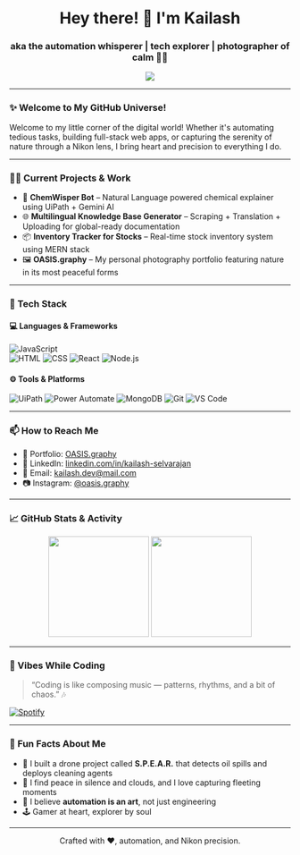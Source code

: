<!-- GitHub Profile README for Kailash Selvarajan -->

<h1 align="center">Hey there! 👋 I'm Kailash</h1>
<h3 align="center">aka the automation whisperer | tech explorer | photographer of calm 🌿📸</h3>

<p align="center">
  <img src="https://readme-typing-svg.herokuapp.com/?lines=UiPath+Automation+Developer;Power+Automate+Learner;Nature+Photographer&center=true&width=500&height=45">
</p>

---

### ✨ Welcome to My GitHub Universe!

Welcome to my little corner of the digital world! Whether it's automating tedious tasks, building full-stack web apps, or capturing the serenity of nature through a Nikon lens, I bring heart and precision to everything I do.

---

### 👨‍💻 Current Projects & Work
- 🔄 **ChemWisper Bot** – Natural Language powered chemical explainer using UiPath + Gemini AI  
- 🌐 **Multilingual Knowledge Base Generator** – Scraping + Translation + Uploading for global-ready documentation  
- 📦 **Inventory Tracker for Stocks** – Real-time stock inventory system using MERN stack  
- 🖼️ **OASIS.graphy** – My personal photography portfolio featuring nature in its most peaceful forms

---

### 🚀 Tech Stack

#### 💻 Languages & Frameworks
![JavaScript](https://img.shields.io/badge/-JavaScript-F7DF1E?logo=javascript&logoColor=000)  
![HTML](https://img.shields.io/badge/-HTML5-E34F26?logo=html5&logoColor=fff)
![CSS](https://img.shields.io/badge/-CSS3-1572B6?logo=css3&logoColor=fff)
![React](https://img.shields.io/badge/-React-61DAFB?logo=react&logoColor=000)
![Node.js](https://img.shields.io/badge/-Node.js-339933?logo=node.js&logoColor=fff)

#### ⚙️ Tools & Platforms
![UiPath](https://img.shields.io/badge/-UiPath-FF512F?logo=uipath&logoColor=fff)
![Power Automate](https://img.shields.io/badge/-Power%20Automate-0066FF?logo=power-automate&logoColor=fff)
![MongoDB](https://img.shields.io/badge/-MongoDB-47A248?logo=mongodb&logoColor=fff)
![Git](https://img.shields.io/badge/-Git-F05032?logo=git&logoColor=fff)
![VS Code](https://img.shields.io/badge/-VS%20Code-007ACC?logo=visual-studio-code&logoColor=fff)

---

### 📫 How to Reach Me

- 📸 Portfolio: [OASIS.graphy](https://your-oasis-graphy-url.com)
- 💼 LinkedIn: [linkedin.com/in/kailash-selvarajan](https://linkedin.com/in/kailash-selvarajan)
- 📧 Email: [kailash.dev@mail.com](mailto:kailash.dev@mail.com)
- 📷 Instagram: [@oasis.graphy](https://instagram.com/oasis.graphy)

---

### 📈 GitHub Stats & Activity

<p align="center">
  <img src="https://github-readme-stats.vercel.app/api?username=kailashselvarajan&show_icons=true&theme=radical" height="180px"/>
  <img src="https://github-readme-streak-stats.herokuapp.com/?user=kailashselvarajan&theme=radical" height="180px"/>
</p>

---

### 🎵 Vibes While Coding

> “Coding is like composing music — patterns, rhythms, and a bit of chaos.” 🎶

[![Spotify](https://img.shields.io/badge/Playlist-OASIS%20Coding%20Lo-Fi-1DB954?logo=spotify&logoColor=white)](https://open.spotify.com/playlist/your-playlist-link)

---

### 🧠 Fun Facts About Me

- 🧪 I built a drone project called **S.P.E.A.R.** that detects oil spills and deploys cleaning agents
- 🧘 I find peace in silence and clouds, and I love capturing fleeting moments
- 🎨 I believe **automation is an art**, not just engineering
- 🕹️ Gamer at heart, explorer by soul

---

<p align="center">Crafted with ❤️, automation, and Nikon precision.</p>

